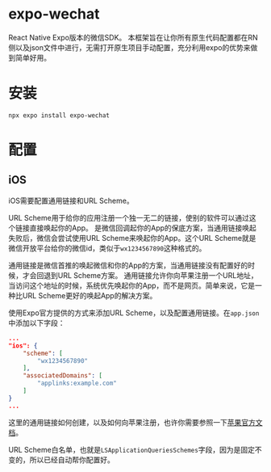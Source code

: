# expo-wechat
React Native Expo版本的微信SDK。
本框架旨在让你所有原生代码配置都在RN侧以及json文件中进行，无需打开原生项目手动配置，充分利用expo的优势来做到简单好用。

# 安装
```shell
npx expo install expo-wechat
```

# 配置

## iOS
iOS需要配置通用链接和URL Scheme。

URL Scheme用于给你的应用注册一个独一无二的链接，使别的软件可以通过这个链接直接唤起你的App。
是微信回调起你的App的保底方案，当通用链接唤起失败后，微信会尝试使用URL Scheme来唤起你的App。这个URL Scheme就是微信开放平台给你的微信id，类似于`wx1234567890`这种格式的。

通用链接是微信首推的唤起微信和你的App的方案，当通用链接没有配置好的时候，才会回退到URL Scheme方案。
通用链接允许你向苹果注册一个URL地址，当访问这个地址的时候，系统优先唤起你的App，而不是网页。简单来说，它是一种比URL Scheme更好的唤起App的解决方案。

使用Expo官方提供的方式来添加URL Scheme，以及配置通用链接。在`app.json`中添加以下字段：
```json
...
"ios": {
    "scheme": [
        "wx1234567890"
    ],
    "associatedDomains": [
        "applinks:example.com"
    ]
}
...
```
这里的通用链接如何创建，以及如何向苹果注册，也许你需要参照一下[苹果官方文档](https://developer.apple.com/documentation/xcode/supporting-associated-domains)。

URL Scheme白名单，也就是`LSApplicationQueriesSchemes`字段，因为是固定不变的，所以已经自动帮你配置好。

